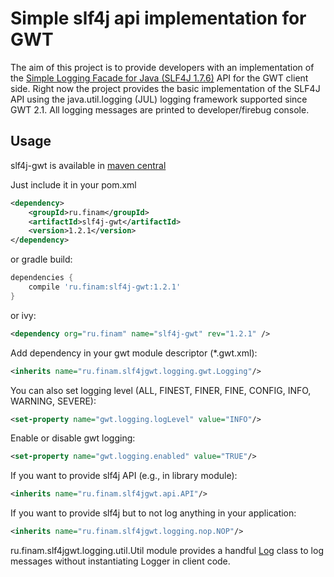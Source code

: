 Simple slf4j api implementation for GWT
===

The aim of this project is to provide developers with an implementation of the
[Simple Logging Facade for Java (SLF4J 1.7.6)](http://www.slf4j.org/) API for the GWT client side.
Right now the project provides the basic implementation of the SLF4J API using the java.util.logging (JUL)
logging framework supported since GWT 2.1. All logging messages are printed to developer/firebug console.

Usage
---
slf4j-gwt is available in [maven central](http://search.maven.org/#artifactdetails%7Cru.finam%7Cslf4j-gwt%7C1.2.1%7Cjar)

Just include it in your pom.xml
```xml
<dependency>
    <groupId>ru.finam</groupId>
    <artifactId>slf4j-gwt</artifactId>
    <version>1.2.1</version>
</dependency>
```
or gradle build:
```groovy
dependencies {
    compile 'ru.finam:slf4j-gwt:1.2.1'
}
```

or ivy:
```xml
<dependency org="ru.finam" name="slf4j-gwt" rev="1.2.1" />
```

Add dependency in your gwt module descriptor (*.gwt.xml):
```xml
<inherits name="ru.finam.slf4jgwt.logging.gwt.Logging"/>
```

You can also set logging level (ALL, FINEST, FINER, FINE, CONFIG, INFO, WARNING, SEVERE):
```xml
<set-property name="gwt.logging.logLevel" value="INFO"/>
```

Enable or disable gwt logging:
```xml
<set-property name="gwt.logging.enabled" value="TRUE"/>
```

If you want to provide slf4j API (e.g., in library module):
```xml
<inherits name="ru.finam.slf4jgwt.api.API"/>
```

If you want to provide slf4j but to not log anything in your application:
```xml
<inherits name="ru.finam.slf4jgwt.logging.nop.NOP"/>
```

ru.finam.slf4jgwt.logging.util.Util module provides a handful [Log](https://github.com/FinamTrade/slf4j-gwt/blob/master/src/main/java/ru/finam/slf4jgwt/logging/util/Log.java) class to
log messages without instantiating Logger in client code.
